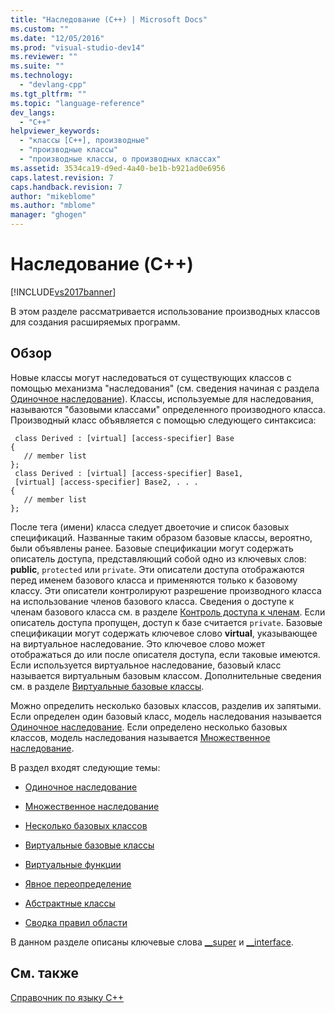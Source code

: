```yaml
---
title: "Наследование (C++) | Microsoft Docs"
ms.custom: ""
ms.date: "12/05/2016"
ms.prod: "visual-studio-dev14"
ms.reviewer: ""
ms.suite: ""
ms.technology: 
  - "devlang-cpp"
ms.tgt_pltfrm: ""
ms.topic: "language-reference"
dev_langs: 
  - "C++"
helpviewer_keywords: 
  - "классы [C++], производные"
  - "производные классы"
  - "производные классы, о производных классах"
ms.assetid: 3534ca19-d9ed-4a40-be1b-b921ad0e6956
caps.latest.revision: 7
caps.handback.revision: 7
author: "mikeblome"
ms.author: "mblome"
manager: "ghogen"
---
```

# Наследование (C++)
[!INCLUDE[vs2017banner](../assembler/inline/includes/vs2017banner.md)]

В этом разделе рассматривается использование производных классов для создания расширяемых программ.  
  
## Обзор  
 Новые классы могут наследоваться от существующих классов с помощью механизма "наследования" \(см. сведения начиная с раздела [Одиночное наследование](../cpp/single-inheritance.md)\).  Классы, используемые для наследования, называются "базовыми классами" определенного производного класса.  Производный класс объявляется с помощью следующего синтаксиса:  
  
```  
 class Derived : [virtual] [access-specifier] Base  
{  
   // member list  
};  
 class Derived : [virtual] [access-specifier] Base1,  
 [virtual] [access-specifier] Base2, . . .  
{  
   // member list  
};  
```  
  
 После тега \(имени\) класса следует двоеточие и список базовых спецификаций.  Названные таким образом базовые классы, вероятно, были объявлены ранее.  Базовые спецификации могут содержать описатель доступа, представляющий собой одно из ключевых слов: **public**, `protected` или `private`.  Эти описатели доступа отображаются перед именем базового класса и применяются только к базовому классу.  Эти описатели контролируют разрешение производного класса на использование членов базового класса.  Сведения о доступе к членам базового класса см. в разделе [Контроль доступа к членам](../cpp/member-access-control-cpp.md).  Если описатель доступа пропущен, доступ к базе считается `private`.  Базовые спецификации могут содержать ключевое слово **virtual**, указывающее на виртуальное наследование.  Это ключевое слово может отображаться до или после описателя доступа, если таковые имеются.  Если используется виртуальное наследование, базовый класс называется виртуальным базовым классом.  Дополнительные сведения см. в разделе [Виртуальные базовые классы](../Topic/Virtual%20Base%20Classes.md).  
  
 Можно определить несколько базовых классов, разделив их запятыми.  Если определен один базовый класс, модель наследования называется [Одиночное наследование](../cpp/single-inheritance.md). Если определено несколько базовых классов, модель наследования называется [Множественное наследование](http://msdn.microsoft.com/ru-ru/3b74185e-2beb-4e29-8684-441e51d2a2ca).  
  
 В раздел входят следующие темы:  
  
-   [Одиночное наследование](../cpp/single-inheritance.md)  
  
-   [Множественное наследование](http://msdn.microsoft.com/ru-ru/3b74185e-2beb-4e29-8684-441e51d2a2ca)  
  
-   [Несколько базовых классов](../cpp/multiple-base-classes.md)  
  
-   [Виртуальные базовые классы](../Topic/Virtual%20Base%20Classes.md)  
  
-   [Виртуальные функции](../cpp/virtual-functions.md)  
  
-   [Явное переопределение](../cpp/explicit-overrides-cpp.md)  
  
-   [Абстрактные классы](../cpp/abstract-classes-cpp.md)  
  
-   [Сводка правил области](../cpp/summary-of-scope-rules.md)  
  
 В данном разделе описаны ключевые слова [\_\_super](../cpp/super.md) и [\_\_interface](../Topic/__interface.md).  
  
## См. также  
 [Справочник по языку C\+\+](../cpp/cpp-language-reference.md)